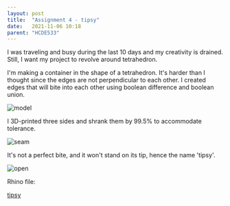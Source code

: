 ```yaml
---
layout: post
title:  "Assignment 4 - tipsy"
date:   2021-11-06 10:18
parent: "HCDE533"
---
```

I was traveling and busy during the last 10 days and my creativity is drained. Still, I want my project to revolve around tetrahedron.

I'm making a container in the shape of a tetrahedron. It's harder than I thought since the edges are not perpendicular to each other. I created edges that will bite into each other using boolean difference and boolean union.


![model](../../../../../files/533_4/model.PNG)

I 3D-printed three sides and shrank them by 99.5% to accommodate tolerance.

![seam](../../../../../files/533_4/IMG_2109.JPG)

It's not a perfect bite, and it won't stand on its tip, hence the name 'tipsy'.

![open](../../../../../files/533_4/IMG_2110.JPG)



Rhino file:

[tipsy](../../../../../files/533_4/assignment4.3dm)


